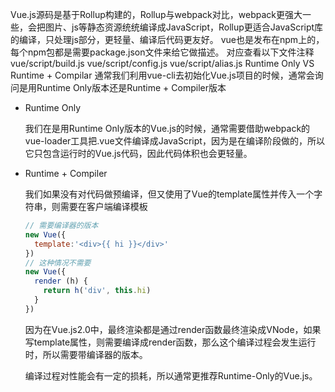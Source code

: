 Vue.js源码是基于Rollup构建的，Rollup与webpack对比，webpack更强大一些，会把图片、js等静态资源统统编译成JavaScript，Rollup更适合JavaScript库的编译，只处理js部分，更轻量、编译后代码更友好。
vue也是发布在npm上的，每个npm包都是需要package.json文件来给它做描述。
对应查看以下文件注释
vue/script/build.js
vue/script/config.js
vue/script/alias.js
Runtime Only VS Runtime + Compilar
通常我们利用vue-cli去初始化Vue.js项目的时候，通常会询问是用Runtime Only版本还是Runtime + Compiler版本
- Runtime Only

  我们在是用Runtime Only版本的Vue.js的时候，通常需要借助webpack的vue-loader工具把.vue文件编译成JavaScript，因为是在编译阶段做的，所以它只包含运行时的Vue.js代码，因此代码体积也会更轻量。

- Runtime + Compiler

  我们如果没有对代码做预编译，但又使用了Vue的template属性并传入一个字符串，则需要在客户端编译模板

  ```js
  // 需要编译器的版本
  new Vue({
    template:'<div>{{ hi }}</div>'
  })
  // 这种情况不需要
  new Vue({
    render (h) {
      return h('div', this.hi)
    }
  })
  ```

  因为在Vue.js2.0中，最终渲染都是通过render函数最终渲染成VNode，如果写template属性，则需要编译成render函数，那么这个编译过程会发生运行时，所以需要带编译器的版本。

  编译过程对性能会有一定的损耗，所以通常更推荐Runtime-Only的Vue.js。


